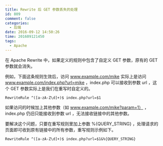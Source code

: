 ```yaml
---
title: Rewrite 后 GET 参数丢失的处理
id: 809
comment: false
categories:
  - 后端
date: 2016-09-12 14:50:26
time: 201609121450
tags:
  - Apache
---
```


在 Apache Rewrite 中，如果定义的规则中包含了自定义 GET 参数，原有的 GET 参数就会消失。

例如，下面这条规则生效后，访问 www.example.com/mike 实际上是访问 www.example.com/index.php?url=mike ，index.php 可以接收到参数 url ，这个 GET 参数实际上是我们在重写时自定义的。
<!-- more -->

```
RewriteRule ^([a-zA-Z\d]+)$ index.php?url=$1
```

如果访问的时候加上其他参数（如 www.example.com/mike?param=1） ，index.php 仍旧只能接收到参数 url ，无法接收链接中的其他参数。


要解决这个问题，只要在重写规则里加上参数 %{QUERY_STRING} ，处理请求的页面即可收到原有链接中的所有参数，重写规则示例如下。

```
RewriteRule ^([a-zA-Z\d]+)$ index.php?url=$1&%{QUERY_STRING}
```